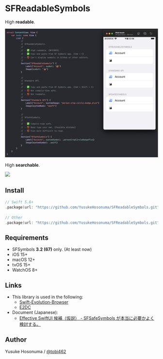 # SFReadableSymbols

High **readable**.

<img src="./Screenshot/screenshot.png" />

High **searchable**.

<img src="https://user-images.githubusercontent.com/2990285/162715214-6c74cbe4-669e-4cd3-bd85-370122709d77.jpeg" width="600" />

## Install

```swift
// Swift 5.6+
.package(url: "https://github.com/YusukeHosonuma/SFReadableSymbols.git", from: "1.0.0")

// Other
.package(url: "https://github.com/YusukeHosonuma/SFReadableSymbols.git", .upToNextMajor(from: "1.0.0"))
```

## Requirements

- SFSymbols **3.2 (67)** only. (At least now)
- iOS 15+
- macOS 12+
- tvOS 15+
- WatchOS 8+

## Links

- This library is used in the following:
  - [Swift-Evolution-Browser](https://github.com/YusukeHosonuma/Swift-Evolution-Browser) 
  - [E2DC](https://github.com/YusukeHosonuma/E2DC)
- Document (Japanese):
  - [Effective SwiftUI 候補（仮説） - SFSafeSymbols が本当に必要かよく検討する。](https://github.com/YusukeHosonuma/Effective-SwiftUI/discussions/12)

## Author

Yusuke Hosonuma / [@tobi462](https://twitter.com/tobi462)
